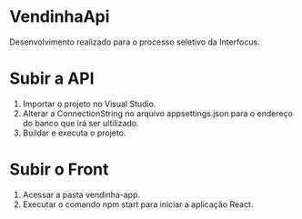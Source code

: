 # VendinhaApi

Desenvolvimento realizado para o processo seletivo da Interfocus.



# Subir a API
1. Importar o projeto no Visual Studio.
2. Alterar a ConnectionString no arquivo appsettings.json para o endereço do banco que irá ser ultilizado.
3. Buildar e executa o projeto.

# Subir o Front
1. Acessar a pasta vendinha-app.
2. Executar o comando npm start para iniciar a aplicação React.
